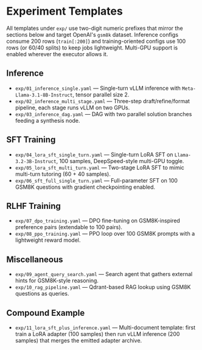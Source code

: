 # Experiment Templates

All templates under `exp/` use two-digit numeric prefixes that mirror the sections below and target OpenAI's `gsm8k` dataset. Inference configs consume 200 rows (`train[:200]`) and training-oriented configs use 100 rows (or 60/40 splits) to keep jobs lightweight. Multi-GPU support is enabled wherever the executor allows it.

## Inference
- `exp/01_inference_single.yaml` — Single-turn vLLM inference with `Meta-Llama-3.1-8B-Instruct`, tensor parallel size 2.
- `exp/02_inference_multi_stage.yaml` — Three-step draft/refine/format pipeline, each stage runs vLLM on two GPUs.
- `exp/03_inference_dag.yaml` — DAG with two parallel solution branches feeding a synthesis node.

## SFT Training
- `exp/04_lora_sft_single_turn.yaml` — Single-turn LoRA SFT on `Llama-3.2-3B-Instruct`, 100 samples, DeepSpeed-style multi-GPU toggle.
- `exp/05_lora_sft_multi_turn.yaml` — Two-stage LoRA SFT to mimic multi-turn tutoring (60 + 40 samples).
- `exp/06_sft_full_single_turn.yaml` — Full-parameter SFT on 100 GSM8K questions with gradient checkpointing enabled.

## RLHF Training
- `exp/07_dpo_training.yaml` — DPO fine-tuning on GSM8K-inspired preference pairs (extendable to 100 pairs).
- `exp/08_ppo_training.yaml` — PPO loop over 100 GSM8K prompts with a lightweight reward model.

## Miscellaneous
- `exp/09_agent_query_search.yaml` — Search agent that gathers external hints for GSM8K-style reasoning.
- `exp/10_rag_pipeline.yaml` — Qdrant-based RAG lookup using GSM8K questions as queries.

## Compound Example
- `exp/11_lora_sft_plus_inference.yaml` — Multi-document template: first train a LoRA adapter (100 samples) then run vLLM inference (200 samples) that merges the emitted adapter archive.

